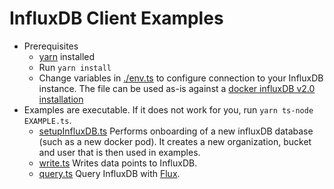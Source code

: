 # InfluxDB Client Examples

- Prerequisites
  - [yarn](https://yarnpkg.com/lang/en/docs/install/) installed
  - Run `yarn install`
  - Change variables in [./env.ts](env.ts) to configure connection to your InfluxDB instance. The file can be used as-is against a [docker influxDB v2.0 installation](https://v2.docs.influxdata.com/v2.0/get-started/)
- Examples are executable. If it does not work for you, run `yarn ts-node EXAMPLE.ts`.
  - [setupInfluxDB.ts](./setupInfluxDB.ts)
    Performs onboarding of a new influxDB database (such as a new docker pod). It creates a new organization, bucket and user that is then used in examples.
  - [write.ts](./write.ts)
    Writes data points to InfluxDB.
  - [query.ts](./query.ts)
    Query InfluxDB with [Flux](https://v2.docs.influxdata.com/v2.0/query-data/get-started/).
